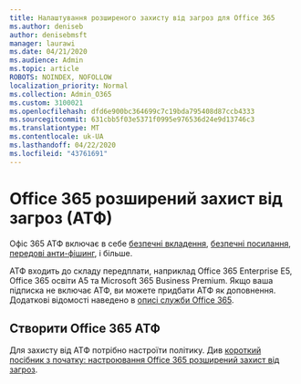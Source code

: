 ```yaml
---
title: Налаштування розширеного захисту від загроз для Office 365
ms.author: deniseb
author: denisebmsft
manager: laurawi
ms.date: 04/21/2020
ms.audience: Admin
ms.topic: article
ROBOTS: NOINDEX, NOFOLLOW
localization_priority: Normal
ms.collection: Admin_O365
ms.custom: 3100021
ms.openlocfilehash: dfd6e900bc364699c7c19bda795408d87ccb4333
ms.sourcegitcommit: 631cbb5f03e5371f0995e976536d24e9d13746c3
ms.translationtype: MT
ms.contentlocale: uk-UA
ms.lasthandoff: 04/22/2020
ms.locfileid: "43761691"
---
```

# <a name="office-365-advanced-threat-protection-atp"></a>Office 365 розширений захист від загроз (АТФ)

Офіс 365 АТФ включає в себе [безпечні вкладення](https://docs.microsoft.com/office365/securitycompliance/atp-safe-attachments), [безпечні посилання](https://docs.microsoft.com/office365/securitycompliance/atp-safe-links), [передові анти-фішинг](https://docs.microsoft.com/office365/securitycompliance/atp-anti-phishing), і більше. 

АТФ входить до складу передплати, наприклад Office 365 Enterprise E5, Office 365 освіти A5 та Microsoft 365 Business Premium. Якщо ваша підписка не включає АТФ, ви можете придбати АТФ як доповнення. Додаткові відомості наведено в [описі служби Office 365](https://docs.microsoft.com/office365/servicedescriptions/office-365-advanced-threat-protection-service-description).

## <a name="set-up-office-365-atp"></a>Створити Office 365 АТФ

Для захисту від АТФ потрібно настроїти політику. Див [короткий посібник з початку: настроювання Office 365 розширений захист від загроз](https://docs.microsoft.com/office365/securitycompliance/checklist-atp-setup).

